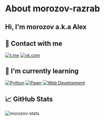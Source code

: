 # About morozov-razrab

## Hi, I'm morozov a.k.a Alex

## 🤝 Contact with me

[![t.me](https://img.shields.io/badge/Telegram-2CA5E0?style=for-the-badge&logo=telegram&logoColor=white)](https://t.me/morozov_razrab) [![vk.com](https://img.shields.io/badge/vkontakte-3670A0?style=for-the-badge&logo=vk&logoColor=ffffff)](https://vk.com/morozov.razrab) 

## 🔭 I'm currently learning
[![Python](https://img.shields.io/badge/python-3670A0?style=for-the-badge&logo=python&logoColor=ffdd54)](https://python.com) [![Pawn](https://img.shields.io/badge/pawno-3670A0?style=for-the-badge&logo=pawno&logoColor=ffdd54)](https://vk.com/morozov_razrab) [![Web Development](https://img.shields.io/badge/Web-Development-3670A0?style=for-the-badge&logo=web&logoColor=ffdd54)](https://github.com/morozov-razrab) 

## 📈 GitHub Stats

![morozov-stats](https://github-readme-stats.vercel.app/api?username=morozov-razrab&show_icons=true)

